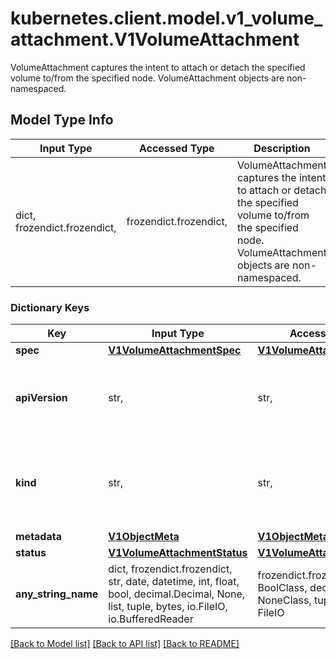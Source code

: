 # kubernetes.client.model.v1_volume_attachment.V1VolumeAttachment

VolumeAttachment captures the intent to attach or detach the specified volume to/from the specified node.  VolumeAttachment objects are non-namespaced.

## Model Type Info
Input Type | Accessed Type | Description | Notes
------------ | ------------- | ------------- | -------------
dict, frozendict.frozendict,  | frozendict.frozendict,  | VolumeAttachment captures the intent to attach or detach the specified volume to/from the specified node.  VolumeAttachment objects are non-namespaced. | 

### Dictionary Keys
Key | Input Type | Accessed Type | Description | Notes
------------ | ------------- | ------------- | ------------- | -------------
**spec** | [**V1VolumeAttachmentSpec**](V1VolumeAttachmentSpec.md) | [**V1VolumeAttachmentSpec**](V1VolumeAttachmentSpec.md) |  | 
**apiVersion** | str,  | str,  | APIVersion defines the versioned schema of this representation of an object. Servers should convert recognized schemas to the latest internal value, and may reject unrecognized values. More info: https://git.k8s.io/community/contributors/devel/sig-architecture/api-conventions.md#resources | [optional] 
**kind** | str,  | str,  | Kind is a string value representing the REST resource this object represents. Servers may infer this from the endpoint the kubernetes.client submits requests to. Cannot be updated. In CamelCase. More info: https://git.k8s.io/community/contributors/devel/sig-architecture/api-conventions.md#types-kinds | [optional] 
**metadata** | [**V1ObjectMeta**](V1ObjectMeta.md) | [**V1ObjectMeta**](V1ObjectMeta.md) |  | [optional] 
**status** | [**V1VolumeAttachmentStatus**](V1VolumeAttachmentStatus.md) | [**V1VolumeAttachmentStatus**](V1VolumeAttachmentStatus.md) |  | [optional] 
**any_string_name** | dict, frozendict.frozendict, str, date, datetime, int, float, bool, decimal.Decimal, None, list, tuple, bytes, io.FileIO, io.BufferedReader | frozendict.frozendict, str, BoolClass, decimal.Decimal, NoneClass, tuple, bytes, FileIO | any string name can be used but the value must be the correct type | [optional]

[[Back to Model list]](../../README.md#documentation-for-models) [[Back to API list]](../../README.md#documentation-for-api-endpoints) [[Back to README]](../../README.md)


